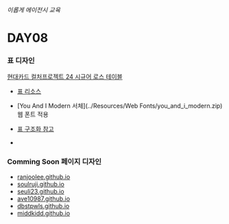 ###### 이롭게 에이전시 교육

# DAY08

### 표 디자인

[현대카드 컬처프로젝트 24 시규어 로스 테이블](https://www.hyundaicard.com/cpl/cu/CPLCU0302_01.hc)

- [표 리소스](html-table.zip)
- [You And I Modern 서체](../Resources/Web Fonts/you_and_i_modern.zip) 웹 폰트 적용
- [표 구조화 참고](https://www.w3.org/WAI/tutorials/tables/)

-

### Comming Soon 페이지 디자인

- [ranjoolee.github.io](https://ranjoolee.github.io/homework/index.html)
- [soulruji.github.io](https://soulruji.github.io/homework/week01_welcome/index.html)
- [seuli23.github.io](https://seuli23.github.io/homework/index.html)
- [ave10987.github.io](https://ave10987.github.io/projects/commingsoon-page/index.html)
- [dbstpwls.github.io](https://dbstpwls.github.io/homework/1/1_comingSoon_Page.html)
- [middkidd.github.io](https://middkidd.github.io/Homework/index.html)
